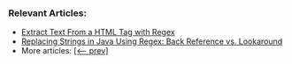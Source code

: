 ### Relevant Articles:
- [Extract Text From a HTML Tag with Regex](https://www.baeldung.com/java-extract-text-html)
- [Replacing Strings in Java Using Regex: Back Reference vs. Lookaround](https://www.baeldung.com/java-regex-replace-strings-back-reference-vs-lookaround)
- More articles: [[<-- prev]](/core-java-modules/core-java-regex-2)
